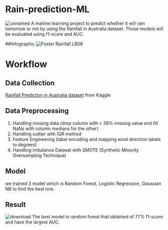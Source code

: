 # Rain-prediction-ML
![unnamed](https://github.com/Theophilus03/Rain-prediction-ML/assets/114735443/1e84ee4f-6cb5-4719-9cf4-bef459f1a74d)
A mahine learning project to predict whether it will rain tomorrow or not by using the Rainfall in Australia dataset. Those models will be evaluated using f1-score and AUC.

##Infographic
![Poster Rainfall LB06](https://github.com/Theophilus03/Rain-prediction-ML/assets/114735443/24dbeaf8-1ae0-471b-a455-ebc6939a58e9)

# Workflow
## Data Collection
[Rainfall Prediction in Australia dataset](https://www.kaggle.com/jsphyg/weather-dataset-rattle-package) from Kaggle

## Data Preprocessing
1. Handling missing data (drop column with > 38% missing value and fill NaNs with column medians for the other)
2. Handling outlier with IQR method
3. Feature Engineering (label encoding and mapping wind direction labels to degrees)
4. Handling imbalance Dataset with SMOTE (Synthetic Minority Oversampling Technique)

## Model
we trained 3 model which is Random Forest, Logistic Regression, Gaussian NB  to find the best one. 

## Result
![download](https://github.com/Theophilus03/Rain-prediction-ML/assets/114735443/1905baf2-3172-4124-8494-1792c337ff9c)
The best model is random forest that obtained of 77% f1-score and have the largest AUC.

